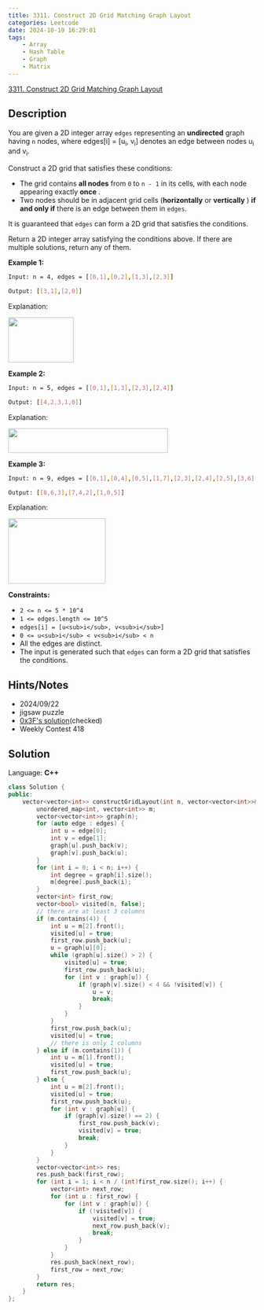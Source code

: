 ```yaml
---
title: 3311. Construct 2D Grid Matching Graph Layout
categories: Leetcode
date: 2024-10-19 16:29:01
tags:
    - Array
    - Hash Table
    - Graph
    - Matrix
---
```


[3311. Construct 2D Grid Matching Graph Layout](https://leetcode.com/problems/construct-2d-grid-matching-graph-layout/description/)

## Description

You are given a 2D integer array `edges` representing an **undirected**  graph having `n` nodes, where edges[i] = [u<sub>i</sub>, v<sub>i</sub>] denotes an edge between nodes u<sub>i</sub> and v<sub>i</sub>.

Construct a 2D grid that satisfies these conditions:

- The grid contains **all nodes**  from `0` to `n - 1` in its cells, with each node appearing exactly **once** .
- Two nodes should be in adjacent grid cells (**horizontally**  or **vertically** ) **if and only if**  there is an edge between them in `edges`.

It is guaranteed that `edges` can form a 2D grid that satisfies the conditions.

Return a 2D integer array satisfying the conditions above. If there are multiple solutions, return any of them.

**Example 1:**

```bash
Input: n = 4, edges = [[0,1],[0,2],[1,3],[2,3]]

Output: [[3,1],[2,0]]
```

Explanation:

<img alt="" src="https://assets.leetcode.com/uploads/2024/08/11/screenshot-from-2024-08-11-14-07-59.png" style="width: 133px; height: 92px;">

**Example 2:**

```bash
Input: n = 5, edges = [[0,1],[1,3],[2,3],[2,4]]

Output: [[4,2,3,1,0]]
```

Explanation:

<img src="https://assets.leetcode.com/uploads/2024/08/11/screenshot-from-2024-08-11-14-06-02.png" style="width: 325px; height: 50px;">

**Example 3:**

```bash
Input: n = 9, edges = [[0,1],[0,4],[0,5],[1,7],[2,3],[2,4],[2,5],[3,6],[4,6],[4,7],[6,8],[7,8]]

Output: [[8,6,3],[7,4,2],[1,0,5]]
```

Explanation:

<img alt="" src="https://assets.leetcode.com/uploads/2024/08/11/screenshot-from-2024-08-11-14-06-38.png" style="width: 198px; height: 133px;">

**Constraints:**

- `2 <= n <= 5 * 10^4`
- `1 <= edges.length <= 10^5`
- `edges[i] = [u<sub>i</sub>, v<sub>i</sub>]`
- `0 <= u<sub>i</sub> < v<sub>i</sub> < n`
- All the edges are distinct.
- The input is generated such that `edges` can form a 2D grid that satisfies the conditions.

## Hints/Notes

- 2024/09/22
- jigsaw puzzle
- [0x3F's solution](https://leetcode.cn/problems/construct-2d-grid-matching-graph-layout/solutions/2940537/fen-lei-tao-lun-zhu-xing-gou-zao-by-endl-v3x0/)(checked)
- Weekly Contest 418

## Solution

Language: **C++**

```C++
class Solution {
public:
    vector<vector<int>> constructGridLayout(int n, vector<vector<int>>& edges) {
        unordered_map<int, vector<int>> m;
        vector<vector<int>> graph(n);
        for (auto edge : edges) {
            int u = edge[0];
            int v = edge[1];
            graph[u].push_back(v);
            graph[v].push_back(u);
        }
        for (int i = 0; i < n; i++) {
            int degree = graph[i].size();
            m[degree].push_back(i);
        }
        vector<int> first_row;
        vector<bool> visited(n, false);
        // there are at least 3 columns
        if (m.contains(4)) {
            int u = m[2].front();
            visited[u] = true;
            first_row.push_back(u);
            u = graph[u][0];
            while (graph[u].size() > 2) {
                visited[u] = true;
                first_row.push_back(u);
                for (int v : graph[u]) {
                    if (graph[v].size() < 4 && !visited[v]) {
                        u = v;
                        break;
                    }
                }
            }
            first_row.push_back(u);
            visited[u] = true;
            // there is only 1 columns
        } else if (m.contains(1)) {
            int u = m[1].front();
            visited[u] = true;
            first_row.push_back(u);
        } else {
            int u = m[2].front();
            visited[u] = true;
            first_row.push_back(u);
            for (int v : graph[u]) {
                if (graph[v].size() == 2) {
                    first_row.push_back(v);
                    visited[v] = true;
                    break;
                }
            }
        }
        vector<vector<int>> res;
        res.push_back(first_row);
        for (int i = 1; i < n / (int)first_row.size(); i++) {
            vector<int> next_row;
            for (int u : first_row) {
                for (int v : graph[u]) {
                    if (!visited[v]) {
                        visited[v] = true;
                        next_row.push_back(v);
                        break;
                    }
                }
            }
            res.push_back(next_row);
            first_row = next_row;
        }
        return res;
    }
};
```
